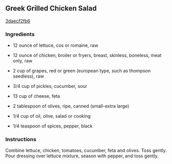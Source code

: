 ## Greek Grilled Chicken Salad

[3daecf2fb6](http://tastykitchen.com/recipes/salads/greek-grilled-chicken-salad-2/)

### Ingredients

 - 12 ounce of lettuce, cos or romaine, raw

 - 12 ounce of chicken, broiler or fryers, breast, skinless, boneless, meat only, raw

 - 2 cup of grapes, red or green (european type, such as thompson seedless), raw

 - 3/4 cup of pickles, cucumber, sour

 - 13 cup of cheese, feta

 - 2 tablespoon of olives, ripe, canned (small-extra large)

 - 1/4 cup of oil, olive, salad or cooking

 - 1/4 teaspoon of spices, pepper, black

### Instructions

Combine lettuce, chicken, tomatoes, cucumber, feta and olives. Toss gently. Pour dressing over lettuce mixture, season with pepper, and toss gently.